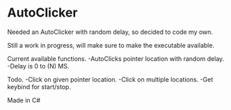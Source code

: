 # AutoClicker
Needed an AutoClicker with random delay, so decided to code my own.

Still a work in progress, will make sure to make the executable available.

Current available functions.
-AutoClicks pointer location with random delay.
-Delay is 0 to (N) MS.

Todo.
-Click on given pointer location.
-Click on multiple locations.
-Get keybind for start/stop.

Made in C#
